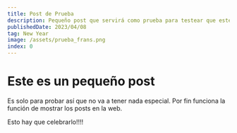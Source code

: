 ```yaml
---
title: Post de Prueba
description: Pequeño post que servirá como prueba para testear que esté quedando bien la página de blogs para nuestros futuros posts para mi amorcito
publishedDate: 2023/04/08
tag: New Year
image: /assets/prueba_frans.png
index: 0
---
```


# Este es un pequeño post

Es solo para probar así que no va a tener nada especial.
Por fin funciona la función de mostrar los posts en la web.

Esto hay que celebrarlo!!!!